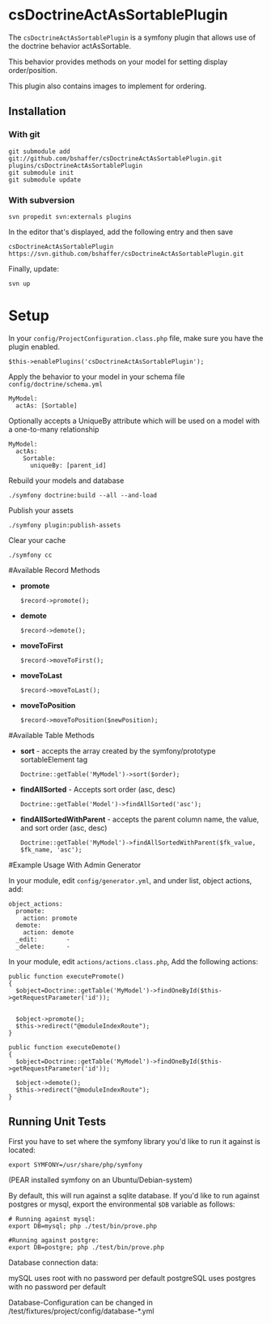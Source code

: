 csDoctrineActAsSortablePlugin
=============================

The `csDoctrineActAsSortablePlugin` is a symfony plugin that allows use of the doctrine behavior actAsSortable.

This behavior provides methods on your model for setting display order/position.

This plugin also contains images to implement for ordering.

Installation
------------

### With git

    git submodule add git://github.com/bshaffer/csDoctrineActAsSortablePlugin.git plugins/csDoctrineActAsSortablePlugin
    git submodule init
    git submodule update

### With subversion

    svn propedit svn:externals plugins

In the editor that's displayed, add the following entry and then save

    csDoctrineActAsSortablePlugin https://svn.github.com/bshaffer/csDoctrineActAsSortablePlugin.git

Finally, update:

    svn up

# Setup

In your `config/ProjectConfiguration.class.php` file, make sure you have
the plugin enabled.

    $this->enablePlugins('csDoctrineActAsSortablePlugin');

Apply the behavior to your model in your schema file `config/doctrine/schema.yml`

    MyModel:
      actAs: [Sortable]

Optionally accepts a UniqueBy attribute which will be used on a model with a one-to-many relationship
    
    MyModel:
      actAs:    
        Sortable:
          uniqueBy: [parent_id]

Rebuild your models and database
  
    ./symfony doctrine:build --all --and-load
    
Publish your assets

    ./symfony plugin:publish-assets

Clear your cache

    ./symfony cc


#Available Record Methods

  * **promote**

        $record->promote();
      
  * **demote**
  
        $record->demote();
      
  * **moveToFirst**
  
        $record->moveToFirst();
      
  * **moveToLast**
  
        $record->moveToLast();
      
  * **moveToPosition**
  
        $record->moveToPosition($newPosition);
        

#Available Table Methods

  * **sort** - accepts the array created by the symfony/prototype sortableElement tag

        Doctrine::getTable('MyModel')->sort($order);

  * **findAllSorted** - Accepts sort order (asc, desc)

        Doctrine::getTable('Model')->findAllSorted('asc');

  * **findAllSortedWithParent** - accepts the parent column name, the value, and sort order (asc, desc)

        Doctrine::getTable('MyModel')->findAllSortedWithParent($fk_value, $fk_name, 'asc');


#Example Usage With Admin Generator

In your module, edit `config/generator.yml`, and under list, object actions, add:

    object_actions:
      promote:
        action: promote
      demote:
        action: demote
      _edit:        -
      _delete:      -
          
In your module, edit `actions/actions.class.php`, Add the following actions:
  
    public function executePromote()
    {
      $object=Doctrine::getTable('MyModel')->findOneById($this->getRequestParameter('id'));


      $object->promote();
      $this->redirect("@moduleIndexRoute");
    }

    public function executeDemote()
    {
      $object=Doctrine::getTable('MyModel')->findOneById($this->getRequestParameter('id'));

      $object->demote();
      $this->redirect("@moduleIndexRoute");
    }
    
Running Unit Tests
------------------

First you have to set where the symfony library you'd like to run it against is located:

    export SYMFONY=/usr/share/php/symfony

(PEAR installed symfony on an Ubuntu/Debian-system)

By default, this will run against a sqlite database.  If you'd like to run against postgres or mysql, 
export the environmental `$DB` variable as follows:

    # Running against mysql:
    export DB=mysql; php ./test/bin/prove.php

    #Running against postgre:
    export DB=postgre; php ./test/bin/prove.php

Database connection data:

mySQL uses root with no password per default
postgreSQL uses postgres with no password per default

Database-Configuration can be changed in /test/fixtures/project/config/database-*.yml